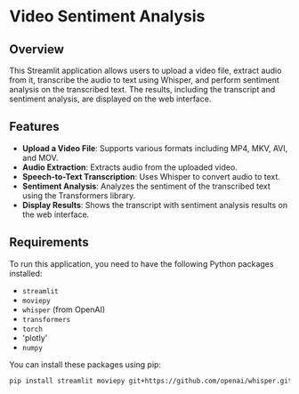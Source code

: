 # Video Sentiment Analysis

## Overview

This Streamlit application allows users to upload a video file, extract audio from it, transcribe the audio to text using Whisper, and perform sentiment analysis on the transcribed text. The results, including the transcript and sentiment analysis, are displayed on the web interface.

## Features

- **Upload a Video File**: Supports various formats including MP4, MKV, AVI, and MOV.
- **Audio Extraction**: Extracts audio from the uploaded video.
- **Speech-to-Text Transcription**: Uses Whisper to convert audio to text.
- **Sentiment Analysis**: Analyzes the sentiment of the transcribed text using the Transformers library.
- **Display Results**: Shows the transcript with sentiment analysis results on the web interface.

## Requirements

To run this application, you need to have the following Python packages installed:

- `streamlit`
- `moviepy`
- `whisper` (from OpenAI)
- `transformers`
- `torch`
- 'plotly'
- `numpy`

You can install these packages using pip:

```bash
pip install streamlit moviepy git+https://github.com/openai/whisper.git transformers torch numpy

